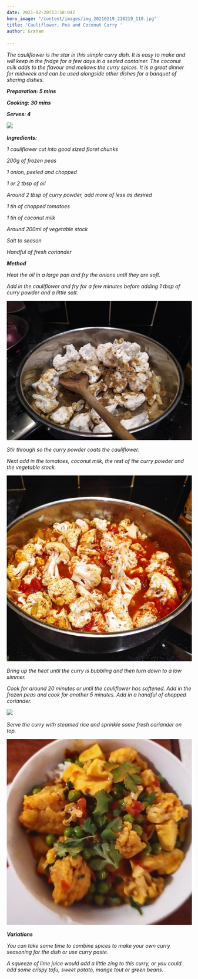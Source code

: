 ```yaml
---
date: 2021-02-20T13:58:04Z
hero_image: "/content/images/img_20210219_210219_110.jpg"
title: 'Cauliflower, Pea and Coconut Curry '
author: Graham

---
```

_The cauliflower is the star in this simple curry dish. It is easy to make and will keep in the fridge for a few days in a sealed container. The coconut milk adds to the flavour and mellows the curry spices. It is a great dinner for midweek and can be used alongside other dishes for a banquet of sharing dishes._

**_Preparation: 5 mins_**

**_Cooking: 30 mins_**

**_Serves: 4_**

![](/content/images/img_20210219_195653.jpg)

**_Ingredients:_**

_1 cauliflower cut into good sized floret chunks_

_200g of frozen peas_

_1 onion, peeled and chopped_

_1 or 2 tbsp of oil_

_Around 2 tbsp of curry powder, add more of less as desired_

_1 tin of chopped tomatoes_

_1 tin of coconut milk_

_Around 200ml of vegetable stock_

_Salt to season_

_Handful of fresh coriander_

**_Method_**

_Heat the oil in a large pan and fry the onions until they are soft._

_Add in the cauliflower and fry for a few minutes before adding 1 tbsp of curry powder and a little salt._

![](/content/images/img_20210219_185439.jpg)

_Stir through so the curry powder coats the cauliflower._

_Next add in the tomatoes, coconut milk, the rest of the curry powder and the vegetable stock._

![](/content/images/img_20210219_202101_319.jpg)

_Bring up the heat until the curry is bubbling and then turn down to a low simmer._

_Cook for around 20 minutes or until the cauliflower has softened. Add in the frozen peas and cook for another 5 minutes. Add in a handful of chopped coriander._

![](/content/images/img_20210219_195357-1.jpg)

_Serve the curry with steamed rice and sprinkle some fresh coriander on top._

![](/content/images/img_20210219_210219_110.jpg)

**_Variations_**

_You can take some time to combine spices to make your own curry seasoning for the dish or use curry paste._

_A squeeze of lime juice would add a little zing to this curry, or you could add some crispy tofu, sweet potato, mange tout or green beans._